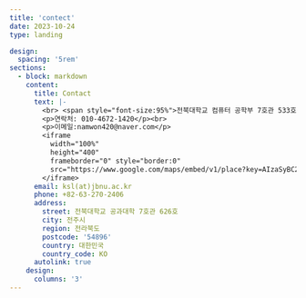 ```yaml
---
title: 'contect'
date: 2023-10-24
type: landing

design:
  spacing: '5rem'
sections:
  - block: markdown
    content:
      title: Contact
      text: |-
        <br> <span style="font-size:95%">전북대학교 컴퓨터 공학부 7호관 533호 Macs 연구실</span> <br>
        <p>연락처: 010-4672-1420</p><br>
        <p>이메일:namwon420@naver.com</p>
        <iframe
          width="100%"
          height="400"
          frameborder="0" style="border:0"
          src="https://www.google.com/maps/embed/v1/place?key=AIzaSyBC2G5YylMYeQmCkgj6pvS6_aYyfrz2GgM&q=35.84601324617979,127.13444961966684" allowfullscreen>
        </iframe>
      email: ksl(at)jbnu.ac.kr
      phone: +82-63-270-2406
      address:
        street: 전북대학교 공과대학 7호관 626호
        city: 전주시
        region: 전라북도
        postcode: '54896'
        country: 대한민국
        country_code: KO
      autolink: true
    design:
      columns: '3'
---
```

